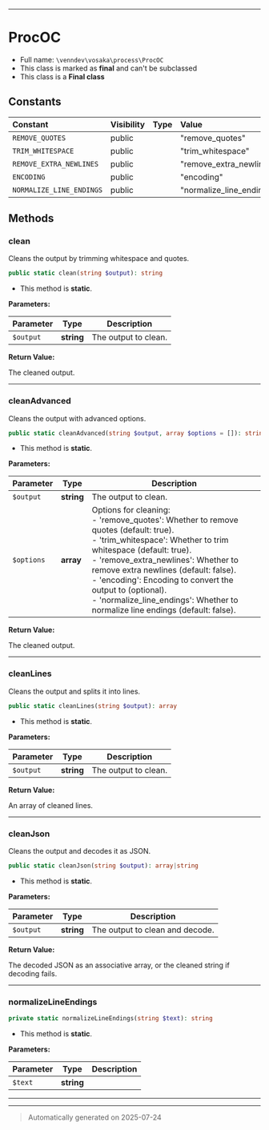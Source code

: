 ***

# ProcOC





* Full name: `\venndev\vosaka\process\ProcOC`
* This class is marked as **final** and can't be subclassed
* This class is a **Final class**


## Constants

| Constant | Visibility | Type | Value |
|:---------|:-----------|:-----|:------|
|`REMOVE_QUOTES`|public| |&quot;remove_quotes&quot;|
|`TRIM_WHITESPACE`|public| |&quot;trim_whitespace&quot;|
|`REMOVE_EXTRA_NEWLINES`|public| |&quot;remove_extra_newlines&quot;|
|`ENCODING`|public| |&quot;encoding&quot;|
|`NORMALIZE_LINE_ENDINGS`|public| |&quot;normalize_line_endings&quot;|


## Methods


### clean

Cleans the output by trimming whitespace and quotes.

```php
public static clean(string $output): string
```



* This method is **static**.




**Parameters:**

| Parameter | Type | Description |
|-----------|------|-------------|
| `$output` | **string** | The output to clean. |


**Return Value:**

The cleaned output.




***

### cleanAdvanced

Cleans the output with advanced options.

```php
public static cleanAdvanced(string $output, array $options = []): string
```



* This method is **static**.




**Parameters:**

| Parameter | Type | Description |
|-----------|------|-------------|
| `$output` | **string** | The output to clean. |
| `$options` | **array** | Options for cleaning:<br />- &#039;remove_quotes&#039;: Whether to remove quotes (default: true).<br />- &#039;trim_whitespace&#039;: Whether to trim whitespace (default: true).<br />- &#039;remove_extra_newlines&#039;: Whether to remove extra newlines (default: false).<br />- &#039;encoding&#039;: Encoding to convert the output to (optional).<br />- &#039;normalize_line_endings&#039;: Whether to normalize line endings (default: false). |


**Return Value:**

The cleaned output.




***

### cleanLines

Cleans the output and splits it into lines.

```php
public static cleanLines(string $output): array
```



* This method is **static**.




**Parameters:**

| Parameter | Type | Description |
|-----------|------|-------------|
| `$output` | **string** | The output to clean. |


**Return Value:**

An array of cleaned lines.




***

### cleanJson

Cleans the output and decodes it as JSON.

```php
public static cleanJson(string $output): array|string
```



* This method is **static**.




**Parameters:**

| Parameter | Type | Description |
|-----------|------|-------------|
| `$output` | **string** | The output to clean and decode. |


**Return Value:**

The decoded JSON as an associative array, or the cleaned string if decoding fails.




***

### normalizeLineEndings



```php
private static normalizeLineEndings(string $text): string
```



* This method is **static**.




**Parameters:**

| Parameter | Type | Description |
|-----------|------|-------------|
| `$text` | **string** |  |





***


***
> Automatically generated on 2025-07-24
